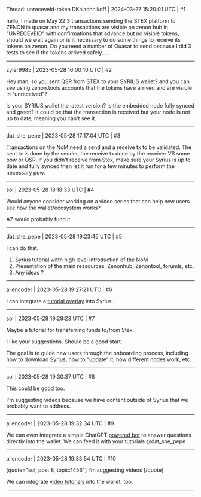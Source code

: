 Thread: unreceveid-token
DKalachnikoff | 2024-03-27 15:20:01 UTC | #1

hello, I made on May 22 3 transactions sending the STEX platform to ZENON in quasar and my transactions are visible on zenon hub in "UNRECEVEID" with confirmations that advance but no visible tokens, should we wait again or is it necessary to do some things to receive its tokens on zenon. Do you need a number of Quasar to send because I did 3 tests to see if the tokens arrived safely.....

-------------------------

zyler9985 | 2023-05-28 16:00:10 UTC | #2

Hey man. so you sent QSR from STEX to your SYRIUS wallet? and you can see using zenon.tools accounts that the tokens have arrived and are visible in "unreceived"?

Is your SYRIUS wallet the latest version? Is the embedded node fully synced and green? 
It could be that the transaction is received but your node is not up to date, meaning you can't see it.

-------------------------

dat_she_pepe | 2023-05-28 17:17:04 UTC | #3

Transactions on the NoM need a send and a receive tx to be validated. The sent tx is done by the sender, the receive tx done by the receiver VS some pow or QSR. If you didn't receive from Stex, make sure your Syrius is up to date and fully synced then let it run for a few minutes to perform the necessary pow.

-------------------------

sol | 2023-05-28 18:18:33 UTC | #4

Would anyone consider working on a video series that can help new users see how the wallet/ecosystem works?

AZ would probably fund it.

-------------------------

dat_she_pepe | 2023-05-28 19:23:46 UTC | #5

I can do that. 

1) Syrius tutorial witth high level introduction of the NoM
2) Presentation of the main ressources, Zenonhub, Zenontool, forumls, etc.
3) Any ideas ?

-------------------------

aliencoder | 2023-05-28 19:27:21 UTC | #6

I can integrate a [tutorial overlay](https://pub.dev/packages/tutorial_coach_mark) into Syrius.

-------------------------

sol | 2023-05-28 19:29:23 UTC | #7

Maybe a tutorial for transferring funds to/from Stex.

I like your suggestions. Should be a good start.

The goal is to guide new users through the onboarding process, including how to download Syrius, how to "update" it, how different nodes work, etc.

-------------------------

sol | 2023-05-28 19:30:37 UTC | #8

This could be good too.

I'm suggesting videos because we have content outside of Syrius that we probably want to address.

-------------------------

aliencoder | 2023-05-28 19:32:34 UTC | #9

We can even integrate a simple ChatGPT [powered bot](https://pub.dev/packages/chat_gpt_sdk) to answer questions directly into the wallet. We can feed it with your tutorials @dat_she_pepe

-------------------------

aliencoder | 2023-05-28 19:33:54 UTC | #10

[quote="sol, post:8, topic:1456"]
I’m suggesting videos
[/quote]

We can integrate [video tutorials](https://pub.dev/packages/flutter_meedu_videoplayer) into the wallet, too.

-------------------------

